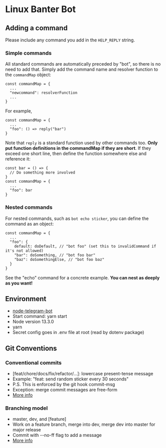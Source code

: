 # Linux Banter Bot

## Adding a command
Please include any command you add in the `HELP_REPLY` string.
### Simple commands
All standard commands are automatically preceded by "bot", so there is no need to add that.
Simply add the command name and resolver function to the `commandMap` object:
```
const commandMap = {
  ...
  "newcommand": resolverFunction
  ...
}
```
For example,
```
const commandMap = {
  ...
  "foo": () => reply("bar")
}
```
Note that `reply` is a standard function used by other commands too. **Only put function definitions in the commandMap if they are short**. If they exceed one short line, then define the function somewhere else and reference it:
```
const bar = () => {
  // Do something more involved
}
const commandMap = {
  ...
  "foo": bar
}
```
### Nested commands
For nested commands, such as `bot echo sticker`, you can define the command as an object:
```
const commandMap = {
  ...
  "foo": {
    default: doDefault, // "bot foo" (set this to invalidCommand if it's not allowed)
    "bar": doSomething, // "bot foo bar"
    "baz": doSomethingElse, // "bot foo baz"
  }
}
```
See the "echo" command for a concrete example. **You can nest as deeply as you want!**

## Environment
* [node-telegram-bot](https://github.com/yagop/node-telegram-bot-api/blob/master/doc)
* Start command: yarn start
* Node version 13.3.0
* yarn
* Secret config goes in .env file at root (read by dotenv package)

## Git Conventions
### Conventional commits
* [feat/chore/docs/fix/refactor/...]: lowercase present-tense message
* Example: "feat: send random sticker every 30 seconds"
* P.S. This is enforced by the git hook commit-msg
* Exception: merge commit messages are free-form
* [More info](https://www.conventionalcommits.org/en/v1.0.0/)

### Branching model
* master, dev, and [feature]
* Work on a feature branch, merge into dev, merge dev into master for major release
* Commit with --no-ff flag to add a message
* [More info](https://nvie.com/posts/a-successful-git-branching-model/)
